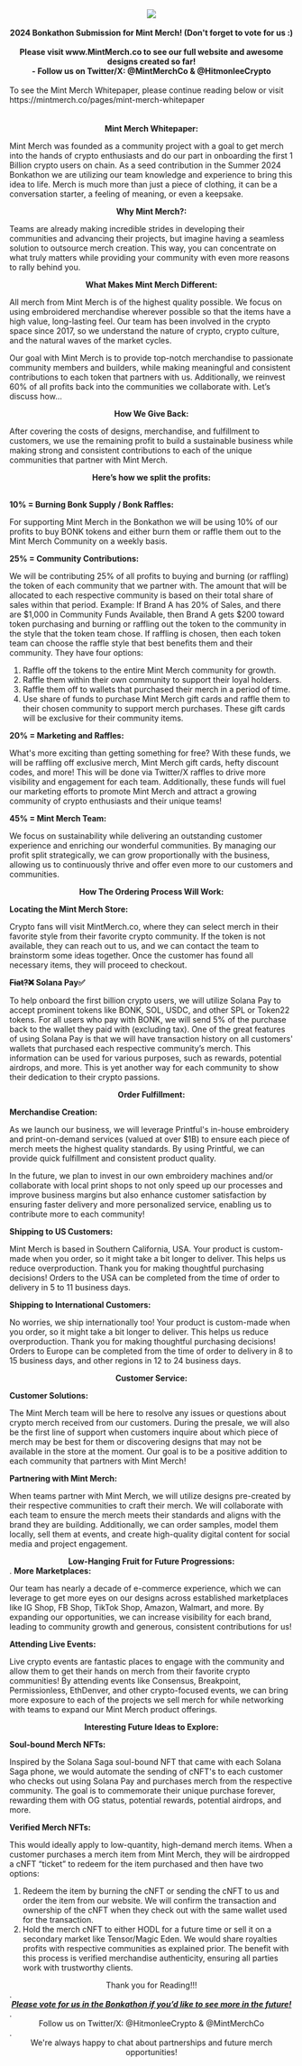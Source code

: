 <div align="center"><img src="https://mintmerch.co/cdn/shop/files/mINT_MERCH_1.png?v=1717902266&width=270" /></div>

<br>
<div align="center">
  <b>2024 Bonkathon Submission for Mint Merch! (Don't forget to vote for us :)</b>
</div>

<br>

<div align="center">
  <b>Please visit www.MintMerch.co to see our full website and awesome designs created so far! 
</b>
</div>

<div align="center">
  <b>  -   Follow us on Twitter/X: @MintMerchCo & @HitmonleeCrypto </b>
</div>   

  <br>
To see the Mint Merch Whitepaper, please continue reading below or visit https://mintmerch.co/pages/mint-merch-whitepaper    

<br>


<br>
<br>
  
<div align="center">
  <b>Mint Merch Whitepaper:</b>
</div>

Mint Merch was founded as a community project with a goal to get merch into the hands of crypto enthusiasts and do our part in onboarding the first 1 Billion crypto users on chain. As a seed contribution in the Summer 2024 Bonkathon we are utilizing our team knowledge and experience to bring this idea to life. Merch is much more than just a piece of clothing, it can be a conversation starter, a feeling of meaning, or even a keepsake.


<div align="center">
  <b>Why Mint Merch?:</b>
</div>

Teams are already making incredible strides in developing their communities and advancing their projects, but imagine having a seamless solution to outsource merch creation. This way, you can concentrate on what truly matters while providing your community with even more reasons to rally behind you.

<div align="center">
  <b>What Makes Mint Merch Different:</b>
</div>

All merch from Mint Merch is of the highest quality possible. We focus on using embroidered merchandise wherever possible so that the items have a high value, long-lasting feel. Our team has been involved in the crypto space since 2017, so we understand the nature of crypto, crypto culture, and the natural waves of the market cycles.

Our goal with Mint Merch is to provide top-notch merchandise to passionate community members and builders, while making meaningful and consistent contributions to each token that partners with us. Additionally, we reinvest 60% of all profits back into the communities we collaborate with. Let’s discuss how…

<div align="center">
  <b>How We Give Back:</b>
</div>

After covering the costs of designs, merchandise, and fulfillment to customers, we use the remaining profit to build a sustainable business while making strong and consistent contributions to each of the unique communities that partner with Mint Merch. 

<div align="center">
  <b>Here’s how we split the profits:</b>
</div>

<br>

__10% = Burning Bonk Supply / Bonk Raffles:__

For supporting Mint Merch in the Bonkathon we will be using 10% of our profits to buy BONK tokens and either burn them or raffle them out to the Mint Merch Community on a weekly basis. 

__25% = Community Contributions:__

We will be contributing 25% of all profits to buying and burning (or raffling) the token of each community that we partner with. The amount that will be allocated to each respective community is based on their total share of sales within that period. 
Example: If Brand A has 20% of Sales, and there are $1,000 in Community Funds Available, then Brand A gets $200 toward token purchasing and burning or raffling out the token to the community in the style that the token team chose. 
If raffling is chosen, then each token team can choose the raffle style that best benefits them and their community. They have four options:
1. Raffle off the tokens to the entire Mint Merch community for growth.
2. Raffle them within their own community to support their loyal holders.
3. Raffle them off to wallets that purchased their merch in a period of time.
4. Use share of funds to purchase Mint Merch gift cards and raffle them to their chosen community to support merch purchases. These gift cards will be exclusive for their community items.

__20% = Marketing and Raffles:__

What's more exciting than getting something for free? With these funds, we will be raffling off exclusive merch, Mint Merch gift cards, hefty discount codes, and more!
This will be done via Twitter/X raffles to drive more visibility and engagement for each team. 
Additionally, these funds will fuel our marketing efforts to promote Mint Merch and attract a growing community of crypto enthusiasts and their unique teams!

__45% = Mint Merch Team:__

We focus on sustainability while delivering an outstanding customer experience and enriching our wonderful communities. By managing our profit split strategically, we can grow proportionally with the business, allowing us to continuously thrive and offer even more to our customers and communities.

<div align="center">
  <b>How The Ordering Process Will Work:</b>
</div>

**Locating the Mint Merch Store:**

Crypto fans will visit MintMerch.co, where they can select merch in their favorite style from their favorite crypto community.
If the token is not available, they can reach out to us, and we can contact the team to brainstorm some ideas together. 
Once the customer has found all necessary items, they will proceed to checkout.

  <b><s>Fiat?❌</s> Solana Pay✅</b>

To help onboard the first billion crypto users, we will utilize Solana Pay to accept prominent tokens like BONK, SOL, USDC, and other SPL or Token22 tokens.
For all users who pay with BONK, we will send 5% of the purchase back to the wallet they paid with (excluding tax).
One of the great features of using Solana Pay is that we will have transaction history on all customers' wallets that purchased each respective community’s merch. This information can be used for various purposes, such as rewards, potential airdrops, and more. This is yet another way for each community to show their dedication to their crypto passions.

<div align="center">
  <b>Order Fulfillment:</b>
</div>

  <b>Merchandise Creation:</b>

As we launch our business, we will leverage Printful's in-house embroidery and print-on-demand services (valued at over $1B) to ensure each piece of merch meets the highest quality standards. By using Printful, we can provide quick fulfillment and consistent product quality.

In the future, we plan to invest in our own embroidery machines and/or collaborate with local print shops to not only speed up our processes and improve business margins but also enhance customer satisfaction by ensuring faster delivery and more personalized service, enabling us to contribute more to each community!

  <b>Shipping to US Customers:</b>

Mint Merch is based in Southern California, USA. Your product is custom-made when you order, so it might take a bit longer to deliver. This helps us reduce overproduction. Thank you for making thoughtful purchasing decisions! Orders to the USA can be completed from the time of order to delivery in 5 to 11 business days.

  <b>Shipping to International Customers:</b>

No worries, we ship internationally too! Your product is custom-made when you order, so it might take a bit longer to deliver. This helps us reduce overproduction. Thank you for making thoughtful purchasing decisions! Orders to Europe can be completed from the time of order to delivery in 8 to 15 business days, and other regions in 12 to 24 business days.

<div align="center">
  <b>Customer Service:</b>
</div>

  <b>Customer Solutions:</b>

The Mint Merch team will be here to resolve any issues or questions about crypto merch received from our customers.
During the presale, we will also be the first line of support when customers inquire about which piece of merch may be best for them or discovering designs that may not be available in the store at the moment. Our goal is to be a positive addition to each community that partners with Mint Merch!

  <b>Partnering with Mint Merch:</b>

When teams partner with Mint Merch, we will utilize designs pre-created by their respective communities to craft their merch. We will collaborate with each team to ensure the merch meets their standards and aligns with the brand they are building.
Additionally, we can order samples, model them locally, sell them at events, and create high-quality digital content for social media and project engagement.

<div align="center">
  <b>Low-Hanging Fruit for Future Progressions:</b>
</div>
.
<b>More Marketplaces:</b>

Our team has nearly a decade of e-commerce experience, which we can leverage to get more eyes on our designs across established marketplaces like IG Shop, FB Shop, TikTok Shop, Amazon, Walmart, and more.
By expanding our opportunities, we can increase visibility for each brand, leading to community growth and generous, consistent contributions for us!

  <b>Attending Live Events:</b>

Live crypto events are fantastic places to engage with the community and allow them to get their hands on merch from their favorite crypto communities!
By attending events like Consensus, Breakpoint, Permissionless, EthDenver, and other crypto-focused events, we can bring more exposure to each of the projects we sell merch for while networking with teams to expand our Mint Merch product offerings.

<div align="center">
  <b>Interesting Future Ideas to Explore:</b>
</div>

  <b>Soul-bound Merch NFTs:</b>

Inspired by the Solana Saga soul-bound NFT that came with each Solana Saga phone, we would automate the sending of cNFT's to each customer who checks out using Solana Pay and purchases merch from the respective community. 
The goal is to commemorate their unique purchase forever, rewarding them with OG status, potential rewards, potential airdrops, and more.

  <b>Verified Merch NFTs:</b>

This would ideally apply to low-quantity, high-demand merch items. 
When a customer purchases a merch item from Mint Merch, they will be airdropped a cNFT “ticket” to redeem for the item purchased and then have two options:
1. Redeem the item by burning the cNFT or sending the cNFT to us and order the item from our website. We will confirm the transaction and ownership of the cNFT when they check out with the same wallet used for the transaction. 
2. Hold the merch cNFT to either HODL for a future time or sell it on a secondary market like Tensor/Magic Eden. We would share royalties profits with respective communities as explained prior. 
The benefit with this process is verified merchandise authenticity, ensuring all parties work with trustworthy clients. 

<div align="center">
  Thank you for Reading!!!
</div>
.
<div align="center">
  <i><b><ins>Please vote for us in the Bonkathon if you’d like to see more in the future!</ins></b>
</i>
</div>
.
<div align="center">
  Follow us on Twitter/X: @HitmonleeCrypto & @MintMerchCo
</div>
.
<div align="center">
  We're always happy to chat about partnerships and future merch opportunities!
</div>
